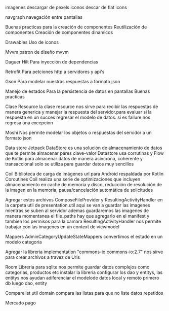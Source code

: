 

imagenes descargar de pexels
iconos descar de flat icons

navgraph
navegación entre pantallas 

Buenas practicas para la creación de componentes
Reutilización de componentes 
Creación de componentes dinamicos

Drawables
Uso de iconos 

Mvvm
patron de diseño mvvm

Daguer Hilt
Para inyección de dependencias

Retrofit
Para petciones http a servidores y api's

Gson
Para modelar  nuestras respuestas a formato json

Manejo de estados
Para la persistencia de datos en pantallas
Buenas practicas

Clase Resource
la clase resource nos sirve para recibir las respuestas de manera generica <T>
y manejar la respuesta del servidor.para evaluar si la respuesta en un succes regresar el modelo de datos. si es failure 
nos regresa una excepcion

Moshi
Nos permite modelar los objetos o respuestas del servidor a un formato json

Data store 
Jetpack DataStore es una solución de almacenamiento de datos que te permite almacenar pares clave-valor
Datastore usa corrutinas y Flow de Kotlin para almacenar datos de manera asíncrona, coherente y transaccional
solo se utiliza para guardar datos muy sencillos

Coil
Biblioteca de carga de imágenes url para Android respaldada por Kotlin Coroutines
Coil realiza una serie de optimizaciones que incluyen almacenamiento en caché de memoria y disco, reducción de resolución de la imagen en la memoria, pausa/cancelación automática de solicitudes

Agregar estos archivos ComposeFileProvider y ResultingActivityHandler en la carpeta util de presentation.util aqui se van a guardar las imagenes mientras se
suben al servidor ademas guardaremos las imagenes de manera momentanea el file_paths hay que agregarlo en el manifest y tambien los permisos
para la camara
ResultingActivityHandler nos permite trabajar con las imagenes en un context de viewmodel

Mappers AdminCategoryUpdateStateMappers convertimos el estado en un modelo categoria 

Agregar la libreria implementation "commons-io:commons-io:2.7" nos sirve para crear archivos a travez  de Uris

Room 
Libreria para sqlite nos permite guardar datos complejos como categorias, productos etc
instalar la libreria configurar los dao y entitys, las entitys nos ayudan adiferenciar el modelode datos local y remoto
primero db luego dao, entity

Comparelist util domain compara las listas para que no liste datos repetidos

Mercado pago

